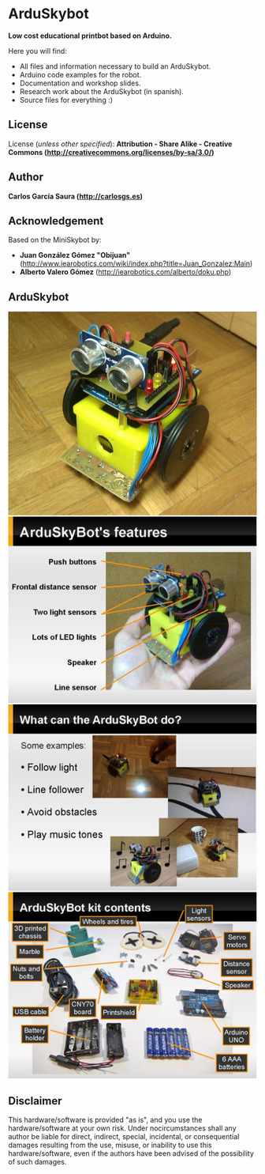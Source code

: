 ArduSkybot  
=====  

**Low cost educational printbot based on Arduino.**  

Here you will find:  
 * All files and information necessary to build an ArduSkybot.  
 * Arduino code examples for the robot.  
 * Documentation and workshop slides.  
 * Research work about the ArduSkybot (in spanish).  
 * Source files for everything :)  

License  
--
License (_unless other specified_): **Attribution - Share Alike - Creative Commons (<http://creativecommons.org/licenses/by-sa/3.0/>)**  

Author  
--
**Carlos García Saura (<http://carlosgs.es>)**  

Acknowledgement  
--
Based on the MiniSkybot by:  
 * **Juan González Gómez "Obijuan"** (<http://www.iearobotics.com/wiki/index.php?title=Juan_Gonzalez:Main>)  
 * **Alberto Valero Gómez** (<http://iearobotics.com/alberto/doku.php>)  

ArduSkybot  
--
![ScreenShot](https://github.com/carlosgs/ArduSkybot/raw/master/Media/ArduSkyBot.jpg)  
![ScreenShot](https://github.com/carlosgs/ArduSkybot/raw/master/Documentation/jpg/p2-002.jpg)  
![ScreenShot](https://github.com/carlosgs/ArduSkybot/raw/master/Documentation/jpg/p2-003.jpg)  
![ScreenShot](https://github.com/carlosgs/ArduSkybot/raw/master/Documentation/jpg/p2-004.jpg)  

Disclaimer  
--
This hardware/software is provided "as is", and you use the hardware/software at your own risk. Under nocircumstances shall any author be liable for direct, indirect, special, incidental, or consequential damages resulting from the use, misuse, or inability to use this hardware/software, even if the authors have been advised of the possibility of such damages.  

